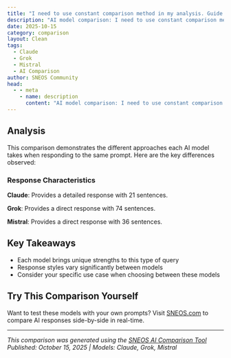 ```yaml
---
title: "I need to use constant comparison method in my analysis. Guide me: 1) Compare each piece of data with previous data"
description: "AI model comparison: I need to use constant comparison method in my analysis. Guide me: 1) Compare each piece of data wit..."
date: 2025-10-15
category: comparison
layout: Clean
tags:
  - Claude
  - Grok
  - Mistral
  - AI Comparison
author: SNEOS Community
head:
  - - meta
    - name: description
      content: "AI model comparison: I need to use constant comparison method in my analysis. Guide me: 1) Compare each piece of data with previous data..."
---
```


<ChatComparison
  title="I need to use constant comparison method in my analysis. Guide me: 1) Compare each piece of data with previous data"
  prompt="I need to use constant comparison method in my analysis. Guide me: 1) Compare each piece of data with previous data"
  :responses='{"Claude": "# Guide to Constant Comparison Method - Step 1\n\n## **Step 1: Compare Each Piece of Data with Previous Data**\n\nThis is the foundational step of the constant comparison method. Here\u0027s how to do it systematically:\n\n---\n\n### **Getting Started**\n\n1. **Begin with your first piece of data** (interview transcript, observation note, document, etc.)\n   - Read through it carefully\n   - Identify meaningful units (incidents, statements, observations)\n   - Code these units with descriptive labels\n\n2. **Move to your second piece of data**\n   - As you read, actively ask: *\u0022How is this similar to or different from what I\u0027ve already seen?\u0022*\n   - Compare new data segments with previously coded segments\n\n---\n\n### **The Comparison Process**\n\n#### **Ask These Key Questions:**\n\n- \u2713 Is this saying the same thing as something I\u0027ve already seen?\n- \u2713 Is this a different example of the same concept?\n- \u2713 Does this contradict previous data?\n- \u2713 Does this add a new dimension to an existing code?\n- \u2713 Is this something entirely new?\n\n#### **Three Possible Outcomes:**\n\n| Outcome | Action |\n|---------|--------|\n| **Match found** | Apply the existing code; note similarities |\n| **Partial match** | Apply existing code BUT note the variation/nuance |\n| **No match** | Create a new code for this concept |\n\n---\n\n### **Practical Example**\n\n**Data 1 (Interview 1):**\n\u003E \u0022I feel stressed because I have too much work and not enough time.\u0022\n\n**Code:** *Time pressure causing stress*\n\n---\n\n**Data 2 (Interview 2):**\n\u003E \u0022The deadlines are impossible. I\u0027m constantly anxious.\u0022\n\n**Comparison:** Similar to Data 1\u2014both about stress from time constraints\n\n**Action:** Apply same code: *Time pressure causing stress*\n\n**Memo note:** \u0022Another instance of time-related stress, uses word \u0027anxious\u0027 vs \u0027stressed\u0027\u0022\n\n---\n\n**Data 3 (Interview 3):**\n\u003E \u0022My manager doesn\u0027t understand how long tasks actually take.\u0022\n\n**Comparison:** Related to time issues BUT focuses on management understanding, not personal stress\n\n**Action:** New code: *Management misunderstanding of workload*\n\n**Memo note:** \u0022Different from time pressure\u2014this is about communication gap with management\u0022\n\n---\n\n### **Best Practices**\n\n**\u2713 Use a comparison table or matrix:**\n\u0060\u0060\u0060\nNew Data Segment | Similar to... | Different because... | Code Decision\n\u0060\u0060\u0060\n\n**\u2713 Write comparison memos:**\n- Document WHY you saw similarities/differences\n- Track your analytical thinking\n- Build your audit trail\n\n**\u2713 Stay open:**\n- Don\u0027t force data into existing codes\n- Let new codes emerge when truly different\n\n**\u2713 Be systematic:**\n- Compare EVERY new piece of data with relevant previous data\n- Don\u0027t skip this step even when patterns seem obvious\n\n---\n\n### **Common Mistakes to Avoid**\n\n\u274C Only comparing within the same data source (compare across ALL data)\n\n\u274C Stopping comparisons once you think you\u0027ve found a pattern\n\n\u274C Forcing all data into existing codes too early\n\n\u274C Forgetting to document your comparison decisions\n\n---\n\n## **Next Steps Preview**\n\nAfter comparing individual data pieces, you\u0027ll:\n- **Step 2:** Compare incidents applicable to each category\n- **Step 3:** Integrate categories and their properties\n- **Step 4:** Delimit and solidify theory\n\n---\n\n**Would you like me to guide you through Step 2, or do you need help applying Step 1 to your specific data?**", "Grok": "### Guide to Using the Constant Comparison Method in Qualitative Analysis\n\nThe constant comparison method, originally developed as part of Grounded Theory by Glaser and Strauss (1967), is a systematic way to analyze qualitative data iteratively. It involves continuously comparing new pieces of data against existing ones to identify patterns, refine concepts, and build theory. It\u0027s especially useful in thematic analysis, coding, or developing categories from interviews, observations, or texts.\n\nYour point about \u0022comparing each piece of data with previous data\u0022 is spot on\u2014that\u0027s the core of the method. Below, I\u0027ll guide you step by step, expanding on your starting point. This process is non-linear and recursive; you\u0027ll loop back as needed.\n\n#### 1. Compare Each Piece of Data with Previous Data\n   - **What to do**: Start by breaking your data into manageable units (e.g., sentences, paragraphs, or themes from transcripts). For every new unit, explicitly compare it to all previously analyzed units. Ask: Does this match existing patterns? Does it contradict them? Does it reveal something new?\n     - Example: If you\u0027re analyzing interview transcripts about workplace stress, compare a new quote (\u0022I feel overwhelmed by deadlines\u0022) to prior ones. Does it align with an emerging category like \u0022time pressure,\u0022 or does it suggest a subcategory like \u0022team-related stress\u0022?\n   - **How to implement**:\n     - Use open coding initially: Label key ideas in each unit without preconceptions.\n     - Document comparisons in a memo or table (e.g., columns for \u0022New Data,\u0022 \u0022Previous Data,\u0022 \u0022Similarities,\u0022 \u0022Differences,\u0022 \u0022Emerging Insights\u0022).\n     - Tip: Avoid forcing fits\u2014let discrepancies highlight nuances.\n   - **Why it works**: This builds saturation (when no new insights emerge) and prevents bias by grounding analysis in the data itself.\n\n#### 2. Identify and Develop Categories (Codes)\n   - As you compare, group similar data into provisional categories (e.g., initial codes like \u0022emotional exhaustion\u0022 or \u0022coping strategies\u0022).\n   - Constantly refine: Compare within categories (e.g., are all \u0022stress\u0022 instances truly similar?) and across them (e.g., how does \u0022stress\u0022 relate to \u0022support systems\u0022?).\n   - Evolve to axial coding: Link categories by exploring conditions, contexts, and consequences (e.g., \u0022What causes stress? What mitigates it?\u0022).\n   - Tool suggestion: Software like NVivo, ATLAS.ti, or even Excel can track comparisons visually with mind maps or codebooks.\n\n#### 3. Integrate Comparisons Across the Dataset\n   - Once you\u0027ve coded a chunk (e.g., 20-30% of data), compare entire categories against the full dataset. Look for:\n     - **Convergences**: Reinforcing patterns (e.g., most participants describe stress similarly).\n     - **Divergences**: Variations (e.g., stress differs by age group\u2014add a subcategory).\n     - **Theoretical sampling**: If gaps appear, collect more targeted data (e.g., interview more managers) and compare anew.\n   - Memo constantly: Jot reflections on comparisons to track your thinking (e.g., \u0022This quote challenges my assumption about X\u2014why?\u0022).\n\n#### 4. Achieve Theoretical Saturation and Refine\n   - Continue until comparisons yield no new categories or insights (saturation). This might take multiple passes through your data.\n   - Synthesize: Build a core category or theory (e.g., a model of \u0022stress dynamics in workplaces\u0022) by integrating all comparisons.\n   - Validate: Share memos or categories with peers for external comparison to reduce subjectivity.\n\n#### Practical Tips\n- **Start small**: Begin with a subset of data to practice comparisons before scaling up.\n- **Time management**: It\u0027s iterative, so budget for revisiting\u2014expect 2-3 rounds per dataset.\n- **Common pitfalls**: Don\u0027t over-categorize early; let data drive it. If data is large, prioritize by relevance.\n- **Resources**: Read Glaser \u0026 Strauss\u0027s *The Discovery of Grounded Theory* (1967) or Charmaz\u0027s *Constructing Grounded Theory* (2014) for deeper dives. For examples, search academic databases like JSTOR for \u0022constant comparison in [your field].\u0022\n\nThis method ensures your analysis is rigorous and emergent. If you share more details about your data or field (e.g., interviews on health behaviors), I can tailor this further!", "Mistral": "Certainly! The constant comparison method is a qualitative analysis technique commonly used in grounded theory. It involves systematically comparing each piece of data with previous data to identify patterns, themes, and categories. Here\u2019s a step-by-step guide to help you implement this method:\n\n### Step 1: Data Collection\n- **Gather Data**: Collect your data through interviews, observations, surveys, or any other relevant methods.\n- **Transcribe Data**: If your data is in audio or video format, transcribe it into text.\n\n### Step 2: Initial Coding\n- **Open Coding**: Start by reading through your data and identifying key concepts or ideas. Assign a code to each concept.\n- **Line-by-Line Analysis**: Go through your data line by line, coding each segment. This helps in breaking down the data into manageable pieces.\n\n### Step 3: Constant Comparison\n- **Compare Each Piece of Data**: As you code each piece of data, compare it with previously coded data.\n  - **Identify Similarities and Differences**: Look for similarities and differences between the new data and the previously coded data.\n  - **Group Similar Codes**: Group similar codes together to form categories.\n  - **Refine Categories**: Continuously refine your categories as you compare new data with existing categories.\n\n### Step 4: Axial Coding\n- **Relate Categories**: Once you have initial categories, start relating them to each other.\n  - **Identify Relationships**: Look for relationships between categories. For example, how does one category influence another?\n  - **Create Subcategories**: Break down categories into subcategories if necessary.\n\n### Step 5: Selective Coding\n- **Identify Core Category**: Identify the core category that seems to be central to your data.\n  - **Relate All Categories to Core**: Relate all other categories to the core category.\n  - **Develop Theory**: Use the relationships between categories to develop a theory that explains your data.\n\n### Step 6: Theoretical Sampling\n- **Collect More Data**: Based on your emerging theory, collect more data to further refine and validate your categories and relationships.\n- **Continue Comparison**: Continue the constant comparison process with the new data.\n\n### Step 7: Memo Writing\n- **Write Memos**: Throughout the process, write memos to document your thoughts, insights, and emerging theories.\n  - **Reflective Memos**: Write reflective memos to capture your thoughts and ideas as you code and compare data.\n  - **Theoretical Memos**: Write theoretical memos to document your emerging theory and how it relates to your data.\n\n### Step 8: Theory Development\n- **Integrate Findings**: Integrate your findings into a coherent theory.\n  - **Validate Theory**: Validate your theory by comparing it with existing literature and additional data.\n  - **Refine Theory**: Continuously refine your theory based on new data and insights.\n\n### Tips for Effective Constant Comparison\n- **Stay Organized**: Keep your data, codes, and memos organized. Use software like NVivo, ATLAS.ti, or even spreadsheets to manage your data.\n- **Be Flexible**: Be open to modifying your categories and relationships as new data emerges.\n- **Iterative Process**: Remember that constant comparison is an iterative process. You may need to go back and forth between steps multiple times.\n- **Collaborate**: If possible, collaborate with others to get different perspectives on your data and emerging theory.\n\nBy following these steps, you can effectively use the constant comparison method to analyze your data and develop a grounded theory."}' published-date="{DateTime.UtcNow:HH:mm}"
/>

## Analysis

This comparison demonstrates the different approaches each AI model takes when responding to the same prompt. Here are the key differences observed:

### Response Characteristics

**Claude**: Provides a detailed response with 21 sentences. 

**Grok**: Provides a direct response with 74 sentences. 

**Mistral**: Provides a direct response with 36 sentences. 

## Key Takeaways

- Each model brings unique strengths to this type of query
- Response styles vary significantly between models
- Consider your specific use case when choosing between these models

## Try This Comparison Yourself

Want to test these models with your own prompts? Visit [SNEOS.com](https://sneos.com) to compare AI responses side-by-side in real-time.

---

*This comparison was generated using the [SNEOS AI Comparison Tool](https://sneos.com)*
*Published: October 15, 2025 | Models: Claude, Grok, Mistral*
